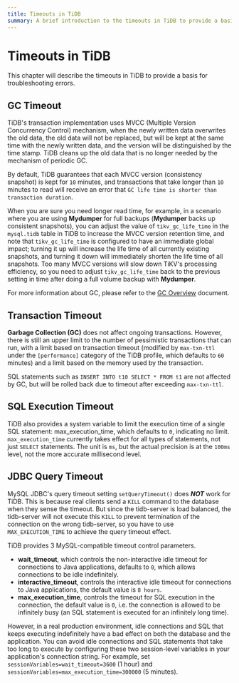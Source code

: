 ```yaml
---
title: Timeouts in TiDB
summary: A brief introduction to the timeouts in TiDB to provide a basis for troubleshooting errors.
---
```


# Timeouts in TiDB

This chapter will describe the timeouts in TiDB to provide a basis for troubleshooting errors.

## GC Timeout

TiDB's transaction implementation uses MVCC (Multiple Version Concurrency Control) mechanism, when the newly written data overwrites the old data, the old data will not be replaced, but will be kept at the same time with the newly written data, and the version will be distinguished by the time stamp. TiDB cleans up the old data that is no longer needed by the mechanism of periodic GC.

By default, TiDB guarantees that each MVCC version (consistency snapshot) is kept for `10` minutes, and transactions that take longer than `10` minutes to read will receive an error that `GC life time is shorter than transaction duration`.

When you are sure you need longer read time, for example, in a scenario where you are using **Mydumper** for full backups (**Mydumper** backs up consistent snapshots), you can adjust the value of `tikv_gc_life_time` in the `mysql.tidb` table in TiDB to increase the MVCC version retention time, and note that `tikv_gc_life_time` is configured to have an immediate global impact; turning it up will increase the life time of all currently existing snapshots, and turning it down will immediately shorten the life time of all snapshots. Too many MVCC versions will slow down TiKV's processing efficiency, so you need to adjust `tikv_gc_life_time` back to the previous setting in time after doing a full volume backup with **Mydumper**.

For more information about GC, please refer to the [GC Overview](/garbage-collection-overview.md) document.

## Transaction Timeout

**Garbage Collection (GC)** does not affect ongoing transactions. However, there is still an upper limit to the number of pessimistic transactions that can run, with a limit based on transaction timeout (modified by `max-txn-ttl` under the `[performance]` category of the TiDB profile, which defaults to `60` minutes) and a limit based on the memory used by the transaction.

SQL statements such as `INSERT INTO t10 SELECT * FROM t1` are not affected by GC, but will be rolled back due to timeout after exceeding `max-txn-ttl`.

## SQL Execution Timeout

TiDB also provides a system variable to limit the execution time of a single SQL statement: max_execution_time, which defaults to `0`, indicating no limit. `max_execution_time` currently takes effect for all types of statements, not just `SELECT` statements. The unit is `ms`, but the actual precision is at the `100ms` level, not the more accurate millisecond level.

## JDBC Query Timeout

MySQL JDBC's query timeout setting `setQueryTimeout()` does **_NOT_** work for TiDB. This is because real clients send a `KILL` command to the database when they sense the timeout. But since the tidb-server is load balanced, the tidb-server will not execute this `KILL` to prevent termination of the connection on the wrong tidb-server, so you have to use `MAX_EXECUTION_TIME` to achieve the query timeout effect.

TiDB provides 3 MySQL-compatible timeout control parameters.

- **wait_timeout**, which controls the non-interactive idle timeout for connections to Java applications, defaults to `0`, which allows connections to be idle indefinitely.
- **interactive_timeout**, controls the interactive idle timeout for connections to Java applications, the default value is `8 hours`.
- **max_execution_time**, controls the timeout for SQL execution in the connection, the default value is `0`, i.e. the connection is allowed to be infinitely busy (an SQL statement is executed for an infinitely long time).

However, in a real production environment, idle connections and SQL that keeps executing indefinitely have a bad effect on both the database and the application. You can avoid idle connections and SQL statements that take too long to execute by configuring these two session-level variables in your application's connection string. For example, set `sessionVariables=wait_timeout=3600` (1 hour) and `sessionVariables=max_execution_time=300000` (5 minutes).
